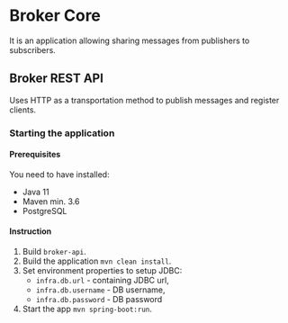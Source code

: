# Broker Core

It is an application allowing sharing messages from publishers to subscribers.

## Broker REST API

Uses HTTP as a transportation method to publish messages and register clients.

### Starting the application

#### Prerequisites

You need to have installed:
* Java 11
* Maven min. 3.6
* PostgreSQL

#### Instruction

1. Build `broker-api`.
1. Build the application `mvn clean install`.
1. Set environment properties to setup JDBC:
    * `infra.db.url` - containing JDBC url,
    * `infra.db.username` - DB username,
    * `infra.db.password` - DB password
1. Start the app `mvn spring-boot:run`. 
